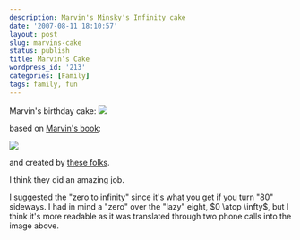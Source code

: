 ```yaml
---
description: Marvin's Minsky's Infinity cake
date: '2007-08-11 18:10:57'
layout: post
slug: marvins-cake
status: publish
title: Marvin’s Cake
wordpress_id: '213'
categories: [Family]
tags: family, fun
---
```


Marvin's birthday cake:
![](http://images.osteele.com/2007/marvin-cake.jpg)

<!-- more -->

based on [Marvin's book](http://www.amazon.com/Emotion-Machine-Commonsense-Artificial-Intelligence/dp/0743276639):

[![](http://images.osteele.com/2007/emotion-machine.jpg)](http://www.amazon.com/Emotion-Machine-Commonsense-Artificial-Intelligence/dp/0743276639)

and created by [these folks](http://www.partyfavorsbrookline.com/).

I think they did an amazing job.

I suggested the "zero to infinity" since it's what you get if you turn "80" sideways. I had in mind a "zero" over the "lazy" eight, $0 \atop \infty$, but I think it's more readable as it was translated through two phone calls into the image above.
